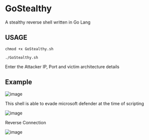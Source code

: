 # GoStealthy
A stealthy reverse shell written in Go Lang

## USAGE
```
chmod +x GoStealthy.sh
```
```
./GoStealthy.sh
```
Enter the Attacker IP, Port and victim architecture details  

## Example

![image](https://github.com/GhostSec07/GoStealthy/assets/107786081/383bb890-d51c-4b57-9aac-cbb49d3c3dfc)

This shell is able to evade microsoft defender at the time of scripting

![image](https://github.com/GhostSec07/GoStealthy/assets/107786081/cfb55565-54fc-4826-bc52-cd8231325643)

Reverse Connection
                    
![image](https://github.com/GhostSec07/GoStealthy/assets/107786081/21e811f6-14dc-407d-a7c5-4b85fae1b777)
